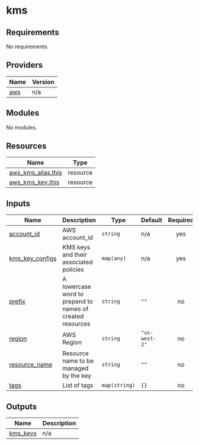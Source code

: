 # kms

<!-- BEGINNING OF PRE-COMMIT-TERRAFORM DOCS HOOK -->
## Requirements

No requirements.

## Providers

| Name | Version |
|------|---------|
| <a name="provider_aws"></a> [aws](#provider\_aws) | n/a |

## Modules

No modules.

## Resources

| Name | Type |
|------|------|
| [aws_kms_alias.this](https://registry.terraform.io/providers/hashicorp/aws/latest/docs/resources/kms_alias) | resource |
| [aws_kms_key.this](https://registry.terraform.io/providers/hashicorp/aws/latest/docs/resources/kms_key) | resource |

## Inputs

| Name | Description | Type | Default | Required |
|------|-------------|------|---------|:--------:|
| <a name="input_account_id"></a> [account\_id](#input\_account\_id) | AWS account\_id | `string` | n/a | yes |
| <a name="input_kms_key_configs"></a> [kms\_key\_configs](#input\_kms\_key\_configs) | KMS keys and their associated policies | `map(any)` | n/a | yes |
| <a name="input_prefix"></a> [prefix](#input\_prefix) | A lowercase word to prepend to names of created resources | `string` | `""` | no |
| <a name="input_region"></a> [region](#input\_region) | AWS Region | `string` | `"us-west-2"` | no |
| <a name="input_resource_name"></a> [resource\_name](#input\_resource\_name) | Resource name to be managed by the key | `string` | `""` | no |
| <a name="input_tags"></a> [tags](#input\_tags) | List of tags | `map(string)` | `{}` | no |

## Outputs

| Name | Description |
|------|-------------|
| <a name="output_kms_keys"></a> [kms\_keys](#output\_kms\_keys) | n/a |
<!-- END OF PRE-COMMIT-TERRAFORM DOCS HOOK -->
